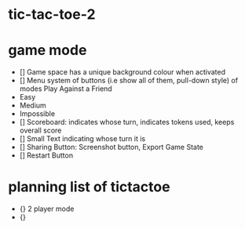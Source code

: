 # tic-tac-toe-2

# game mode
- [] Game space has a unique background colour when activated
- [] Menu system of buttons (i.e show all of them, pull-down style) of modes
Play Against a Friend
- Easy
- Medium
- Impossible
- [] Scoreboard: indicates whose turn, indicates tokens used, keeps overall score
- [] Small Text indicating whose turn it is
- [] Sharing Button: Screenshot button, Export Game State
- [] Restart Button
# planning list of tictactoe
- {} 2 player mode
- {} 